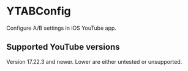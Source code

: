# YTABConfig

Configure A/B settings in iOS YouTube app.

## Supported YouTube versions

Version 17.22.3 and newer. Lower are either untested or unsupported.
